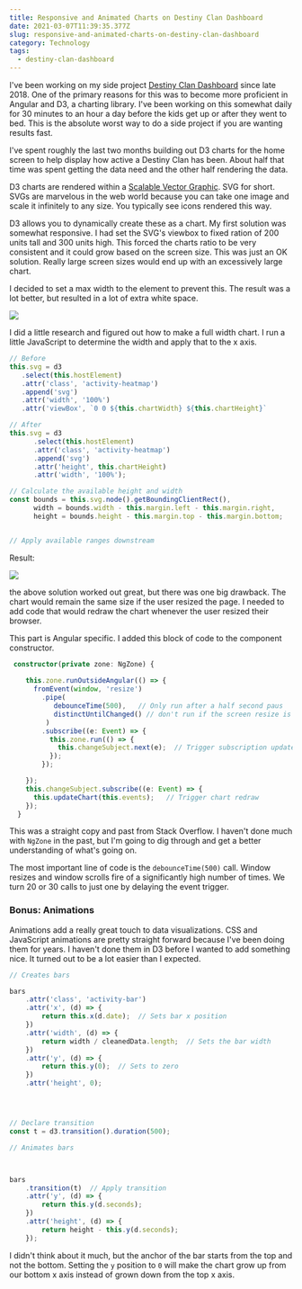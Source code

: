 ```yaml
---
title: Responsive and Animated Charts on Destiny Clan Dashboard
date: 2021-03-07T11:39:35.377Z
slug: responsive-and-animated-charts-on-destiny-clan-dashboard
category: Technology
tags:
  - destiny-clan-dashboard
---
```

I've been working on my side project [Destiny Clan Dashboard](https://destinyclandashboard.com/) since late 2018. One of the primary reasons for this was to become more proficient in Angular and D3, a charting library.  I've been working on this somewhat daily for 30 minutes to an hour a day before the kids get up or after they went to bed. This is the absolute worst way to do a side project if you are wanting results fast. 

I've spent roughly the last two months building out D3 charts for the home screen to help display how active a Destiny Clan has been.  About half that time was spent getting the data need and the other half rendering the data. 

D3 charts are rendered within a [Scalable Vector Graphic](https://developer.mozilla.org/en-US/docs/Web/SVG). SVG for short. SVGs are marvelous in the web world because you can take one image and scale it infinitely to any size.  You typically see icons rendered this way.

D3 allows you to dynamically create these as a chart.  My first solution was somewhat responsive.  I had set the SVG's viewbox to fixed ration of 200 units tall and 300 units high.  This forced the charts ratio to be very consistent and it could grow based on the screen size.  This was just an OK solution.  Really large screen sizes would end up with an excessively large chart.

I decided to set a max width to the element to prevent this. The result was a lot better, but resulted in a lot of extra white space.

![](/assets/capture.png)

I did a little research and figured out how to make a full width chart.  I run a little JavaScript to determine the width and apply that to the x axis.

```typescript
// Before
this.svg = d3
   .select(this.hostElement)
   .attr('class', 'activity-heatmap')
   .append('svg')
   .attr('width', '100%')
   .attr('viewBox', `0 0 ${this.chartWidth} ${this.chartHeight}`

// After
this.svg = d3
      .select(this.hostElement)
      .attr('class', 'activity-heatmap')
      .append('svg')
      .attr('height', this.chartHeight)
      .attr('width', '100%');

// Calculate the available height and width
const bounds = this.svg.node().getBoundingClientRect(),
      width = bounds.width - this.margin.left - this.margin.right,
      height = bounds.height - this.margin.top - this.margin.bottom;


// Apply available ranges downstream
```

Result:

![](/assets/responsive-chart-result.png)

the above solution worked out great, but there was one big drawback. The chart would remain the same size if the user resized the page.  I needed to add code that would redraw the chart whenever the user resized their browser.

This part is Angular specific.  I added this block of code to the component constructor.

```typescript
 constructor(private zone: NgZone) {
    
    this.zone.runOutsideAngular(() => {
      fromEvent(window, 'resize')
        .pipe(
           debounceTime(500),   // Only run after a half second paus
           distinctUntilChanged() // don't run if the screen resize is the same
         )
        .subscribe((e: Event) => {
          this.zone.run(() => {
            this.changeSubject.next(e);  // Trigger subscription update
          });
        });

    });
    this.changeSubject.subscribe((e: Event) => {
      this.updateChart(this.events);   // Trigger chart redraw
    });
  }
```

This was a straight copy and past from Stack Overflow.  I haven't done much with `NgZone` in the past, but I'm going to dig through and get a better understanding of what's going on.

The most important line of code is the `debounceTime(500)` call.  Window resizes and window scrolls fire of a significantly high number of times. We turn 20 or 30 calls to just one by delaying the event trigger. 

### Bonus: Animations

Animations add a really great touch to data visualizations. CSS and JavaScript animations are pretty straight forward because I've been doing them for years.  I haven't done them in D3 before I wanted to add something nice.  It turned out to be a lot easier than I expected.

```typescript
// Creates bars

bars
    .attr('class', 'activity-bar')
    .attr('x', (d) => {
        return this.x(d.date);  // Sets bar x position
    })
    .attr('width', (d) => {
        return width / cleanedData.length;  // Sets the bar width
    })
    .attr('y', (d) => {
        return this.y(0);  // Sets to zero
    })
    .attr('height', 0);




// Declare transition
const t = d3.transition().duration(500);

// Animates bars



bars
    .transition(t)  // Apply transition
    .attr('y', (d) => {
        return this.y(d.seconds);
    })
    .attr('height', (d) => {
        return height - this.y(d.seconds);
    });
```

I didn't think about it much, but the anchor of the bar starts from the top and not the bottom. Setting the `y` position to `0` will make the chart grow up from our bottom x axis instead of grown down from the top x axis.